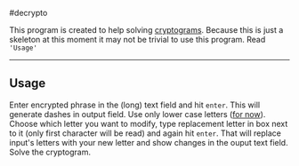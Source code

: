 #decrypto

This program is created to help solving [cryptograms](https://en.wikipedia.org/wiki/Cryptogram).
Because this is just a skeleton at this moment it may not be trivial to use this program. Read `'Usage'`
___
## Usage
Enter encrypted phrase in the (long) text field and hit `enter`. This will generate dashes in output field. Use only lower case letters ([for now](https://github.com/alexlcs/decrypto/issues/3)). 
Choose which letter you want to modify, type replacement letter in box next to it (only first character will be read) and again hit `enter`. That will replace input's letters with your new letter and show changes in the ouput text field. Solve the cryptogram.
